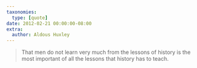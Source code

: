 ```yaml
---
taxonomies:
  type: [quote]
date: 2012-02-21 00:00:00-08:00
extra:
  author: Aldous Huxley
---
```

> That men do not learn very much from the lessons of history is the most important of all the lessons that history has to teach.
